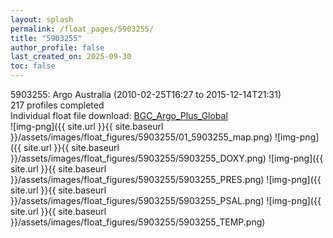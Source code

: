 ```yaml
---
layout: splash
permalink: /float_pages/5903255/
title: "5903255"
author_profile: false
last_created_on: 2025-09-30
toc: false
---
```

 
5903255: Argo Australia (2010-02-25T16:27 to 2015-12-14T21:31)\
217 profiles completed\
Individual float file download: [BGC_Argo_Plus_Global](https://ftp.soest.hawaii.edu/bgc_argo_plus/Individual_Floats/outliers_removed/5903255_Sprof_processed.nc)\
![img-png]({{ site.url }}{{ site.baseurl }}/assets/images/float_figures/5903255/01_5903255_map.png)
![img-png]({{ site.url }}{{ site.baseurl }}/assets/images/float_figures/5903255/5903255_DOXY.png)
![img-png]({{ site.url }}{{ site.baseurl }}/assets/images/float_figures/5903255/5903255_PRES.png)
![img-png]({{ site.url }}{{ site.baseurl }}/assets/images/float_figures/5903255/5903255_PSAL.png)
![img-png]({{ site.url }}{{ site.baseurl }}/assets/images/float_figures/5903255/5903255_TEMP.png)
